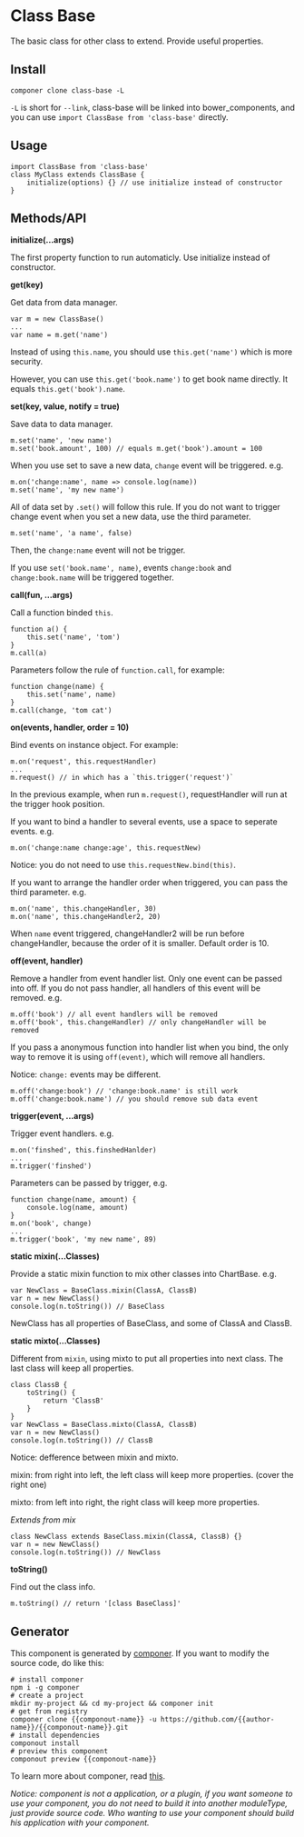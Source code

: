 # Class Base
The basic class for other class to extend.
Provide useful properties.

## Install

```
componer clone class-base -L
```

`-L` is short for `--link`, class-base will be linked into bower_components, and you can use `import ClassBase from 'class-base'` directly.

## Usage

```
import ClassBase from 'class-base'
class MyClass extends ClassBase {
    initialize(options) {} // use initialize instead of constructor
}
```

## Methods/API

**initialize(...args)**

The first property function to run automaticly. Use initialize instead of constructor.

**get(key)**

Get data from data manager.

```
var m = new ClassBase()
...
var name = m.get('name')
```

Instead of using `this.name`, you should use `this.get('name')` which is more security.

However, you can use `this.get('book.name')` to get book name directly. It equals `this.get('book').name`.

**set(key, value, notify = true)**

Save data to data manager.

```
m.set('name', 'new name')
m.set('book.amount', 100) // equals m.get('book').amount = 100
```

When you use set to save a new data, `change` event will be triggered. e.g.

```
m.on('change:name', name => console.log(name))
m.set('name', 'my new name')
```

All of data set by `.set()` will follow this rule.
If you do not want to trigger change event when you set a new data, use the third parameter.

```
m.set('name', 'a name', false)
```

Then, the `change:name` event will not be trigger.

If you use `set('book.name', name)`, events `change:book` and `change:book.name` will be triggered together.

**call(fun, ...args)**

Call a function binded `this`.

```
function a() {
    this.set('name', 'tom')
}
m.call(a)
```

Parameters follow the rule of `function.call`, for example:

```
function change(name) {
    this.set('name', name)
}
m.call(change, 'tom cat')
```

**on(events, handler, order = 10)**

Bind events on instance object. For example:

```
m.on('request', this.requestHandler)
...
m.request() // in which has a `this.trigger('request')`
```

In the previous example, when run `m.request()`, requestHandler will run at the trigger hook position.

If you want to bind a handler to several events, use a space to seperate events. e.g.

```
m.on('change:name change:age', this.requestNew)
```

Notice: you do not need to use `this.requestNew.bind(this)`.

If you want to arrange the handler order when triggered, you can pass the third parameter. e.g.

```
m.on('name', this.changeHandler, 30)
m.on('name', this.changeHandler2, 20)
```

When `name` event triggered, changeHandler2 will be run before changeHandler, because the order of it is smaller. Default order is 10.

**off(event, handler)**

Remove a handler from event handler list. Only one event can be passed into off. If you do not pass handler, all handlers of this event will be removed. e.g.

```
m.off('book') // all event handlers will be removed
m.off('book', this.changeHandler) // only changeHandler will be removed
```

If you pass a anonymous function into handler list when you bind, the only way to remove it is using `off(event)`, which will remove all handlers.

Notice: `change:` events may be different.

```
m.off('change:book') // 'change:book.name' is still work
m.off('change:book.name') // you should remove sub data event
```

**trigger(event, ...args)**

Trigger event handlers. e.g.

```
m.on('finshed', this.finshedHanlder)
...
m.trigger('finshed')
```

Parameters can be passed by trigger, e.g.

```
function change(name, amount) {
    console.log(name, amount)
}
m.on('book', change)
...
m.trigger('book', 'my new name', 89)
```

**static mixin(...Classes)**

Provide a static mixin function to mix other classes into ChartBase. e.g.

```
var NewClass = BaseClass.mixin(ClassA, ClassB)
var n = new NewClass()
console.log(n.toString()) // BaseClass
```

NewClass has all properties of BaseClass, and some of ClassA and ClassB.

**static mixto(...Classes)**

Different from `mixin`, using mixto to put all properties into next class. The last class will keep all properties.

```
class ClassB {
    toString() {
        return 'ClassB'
    }
}
var NewClass = BaseClass.mixto(ClassA, ClassB)
var n = new NewClass()
console.log(n.toString()) // ClassB
```

Notice: defference between mixin and mixto.

mixin: from right into left, the left class will keep more properties. (cover the right one)

mixto: from left into right, the right class will keep more properties.

*Extends from mix*

```
class NewClass extends BaseClass.mixin(ClassA, ClassB) {}
var n = new NewClass()
console.log(n.toString()) // NewClass
```

**toString()**

Find out the class info.

```
m.toString() // return '[class BaseClass]'
```

## Generator

This component is generated by [componer](https://github.com/tangshuang/componer).
If you want to modify the source code, do like this:

```
# install componer
npm i -g componer
# create a project
mkdir my-project && cd my-project && componer init
# get from registry
componer clone {{componout-name}} -u https://github.com/{{author-name}}/{{componout-name}}.git
# install dependencies
componout install
# preview this component
componout preview {{componout-name}}
```

To learn more about componer, read [this](https://github.com/tangshuang/componer).

*Notice: component is not a application, or a plugin, if you want someone to use your component, you do not need to build it into another moduleType, just provide source code. Who wanting to use your component should build his application with your component.*
